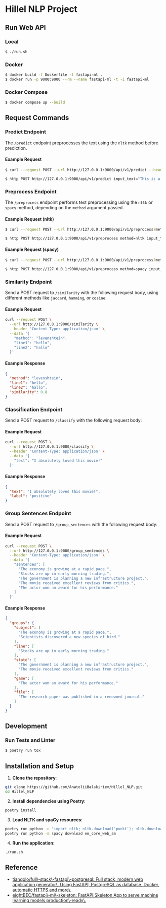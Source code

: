 # Hillel NLP Project

## Run Web API
### Local

```sh
$ ./run.sh
```

### Docker
```sh
$ docker build -f Dockerfile -t fastapi-ml .
$ docker run -p 9000:9000 --rm --name fastapi-ml -t -i fastapi-ml
```

### Docker Compose

```sh
$ docker compose up --build
```

## Request Commands

### Predict Endpoint

The `/predict` endpoint preprocesses the text using the `nltk` method before prediction.

#### Example Request

```sh 
$ curl --request POST --url http://127.0.0.1:9000/api/v1/predict --header 'Content-Type: application/json' --data '{"input_text": "This is a test text."}'
```

```sh
$ http POST http://127.0.0.1:9000/api/v1/predict input_text="This is a test text."
```

### Preprocess Endpoint

The `/preprocess` endpoint performs text preprocessing using the `nltk` or `spacy` method, depending on the `method` argument passed.

#### Example Request (nltk)

```sh 
$ curl --request POST --url http://127.0.0.1:9000/api/v1/preprocess?method=nltk --header 'Content-Type: application/json' --data '{"input_text": "This is a test text."}'
```

```sh
$ http POST http://127.0.0.1:9000/api/v1/preprocess method=nltk input_text="This is a test text."
```

#### Example Request (spacy)

```sh 
$ curl --request POST --url http://127.0.0.1:9000/api/v1/preprocess?method=spacy --header 'Content-Type: application/json' --data '{"input_text": "This is a test text."}'
```

```sh
$ http POST http://127.0.0.1:9000/api/v1/preprocess method=spacy input_text="This is a test text."
```

### Similarity Endpoint

Send a POST request to `/similarity` with the following request body, using different methods like `jaccard`, `hamming`, or `cosine`:

#### Example Request

```sh
curl --request POST \
  --url http://127.0.0.1:9000/similarity \
  --header 'Content-Type: application/json' \
  --data '{
    "method": "levenshtein",
    "line1": "hello",
    "line2": "hallo"
  }'
```

#### Example Response

```json
{
  "method": "levenshtein",
  "line1": "hello",
  "line2": "hallo",
  "similarity": 0.8
}
```

### Classification Endpoint

Send a POST request to `/classify` with the following request body:

#### Example Request

```sh
curl --request POST \
  --url http://127.0.0.1:9000/classify \
  --header 'Content-Type: application/json' \
  --data '{
    "text": "I absolutely loved this movie!"
  }'
```

#### Example Response

```json
{
  "text": "I absolutely loved this movie!",
  "label": "positive"
}
```

### Group Sentences Endpoint

Send a POST request to `/group_sentences` with the following request body:

#### Example Request

```sh
curl --request POST \
  --url http://127.0.0.1:9000/group_sentences \
  --header 'Content-Type: application/json' \
  --data '{
    "sentences": [
      "The economy is growing at a rapid pace.",
      "Stocks are up in early morning trading.",
      "The government is planning a new infrastructure project.",
      "The movie received excellent reviews from critics.",
      "The actor won an award for his performance."
    ]
  }'
```

#### Example Response

```json
{
  "groups": {
    "subject": [
      "The economy is growing at a rapid pace.",
      "Scientists discovered a new species of bird."
    ],
    "line": [
      "Stocks are up in early morning trading."
    ],
    "state": [
      "The government is planning a new infrastructure project.",
      "The movie received excellent reviews from critics."
    ],
    "game": [
      "The actor won an award for his performance."
    ],
    "file": [
      "The research paper was published in a renowned journal."
    ]
  }
}
```

## Development
### Run Tests and Linter

```sh
$ poetry run tox
```

## Installation and Setup

1. **Clone the repository**:

```sh
git clone https://github.com/AnatoliiBalakiriev/Hillel_NLP.git
cd Hillel_NLP
```

2. **Install dependencies using Poetry**:

```sh
poetry install
```
3. **Load NLTK and spaCy resources**:

```sh
poetry run python -c "import nltk; nltk.download('punkt'); nltk.download('stopwords'); nltk.download('wordnet')"
poetry run python -m spacy download en_core_web_sm
```

4. **Run the application**:

```sh
./run.sh
```

## Reference

- [tiangolo/full\\-stack\\-fastapi\\-postgresql: Full stack, modern web application generator\\. Using FastAPI, PostgreSQL as database, Docker, automatic HTTPS and more\\.](https://github.com/tiangolo/full-stack-fastapi-postgresql)
- [eightBEC/fastapi\\-ml\\-skeleton: FastAPI Skeleton App to serve machine learning models production\\-ready\\.](https://github.com/eightBEC/fastapi-ml-skeleton)